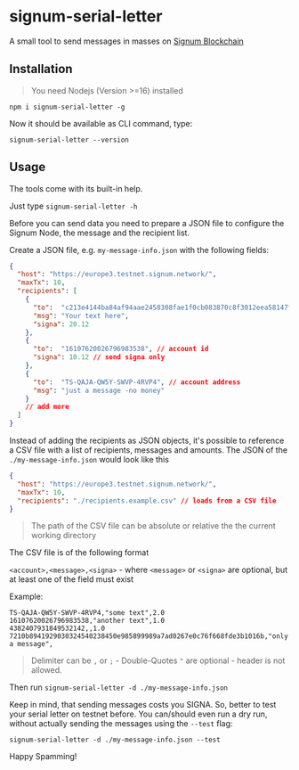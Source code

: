 # signum-serial-letter
A small tool to send messages in masses on [Signum Blockchain](https://signum.network)

## Installation

> You need Nodejs (Version >=16) installed

`npm i signum-serial-letter -g`

Now it should be available as CLI command, type:

`signum-serial-letter --version` 

## Usage 

The tools come with its built-in help. 

Just type `signum-serial-letter -h`

Before you can send data you need to prepare a JSON file to configure the Signum Node, the message and the recipient list.

Create a JSON file, e.g. `my-message-info.json` with the following fields:

```json
{
  "host": "https://europe3.testnet.signum.network/",
  "maxTx": 10,
  "recipients": [
    {
      "to":  "c213e4144ba84af94aae2458308fae1f0cb083870c8f3012eea58147f3b09d4a", // pub key
      "msg": "Your text here",
      "signa": 20.12
    },
    {
      "to":  "16107620026796983538", // account id
      "signa": 10.12 // send signa only
    },
    {
      "to":  "TS-QAJA-QW5Y-SWVP-4RVP4", // account address
      "msg": "just a message -no money"
    }
    // add more
  ]
}
```

Instead of adding the recipients as JSON objects, it's possible to reference a CSV file with a list of recipients, messages and amounts.
The JSON of the `./my-message-info.json` would look like this 

```json
{
  "host": "https://europe3.testnet.signum.network/",
  "maxTx": 10,
  "recipients": "./recipients.example.csv" // loads from a CSV file
}
```
> The path of the CSV file can be absolute or relative the the current working directory

The CSV file is of the following format

`<account>,<message>,<signa>`  - where `<message>` or `<signa>` are optional, but at least one of the field must exist

Example:

```csv
TS-QAJA-QW5Y-SWVP-4RVP4,"some text",2.0
16107620026796983538,"another text",1.0
4382407931849532142,,1.0
7210b8941929030324540238450e985899989a7ad0267e0c76f668fde3b1016b,"only a message",
```

> Delimiter can be `,` or `;` - Double-Quotes `"` are optional - header is not allowed.

Then run `signum-serial-letter -d ./my-message-info.json`

Keep in mind, that sending messages costs you SIGNA. 
So, better to test your serial letter on testnet before. 
You can/should even run a dry run, without actually sending the messages using the `--test` flag:

`signum-serial-letter -d ./my-message-info.json --test`

Happy Spamming!
